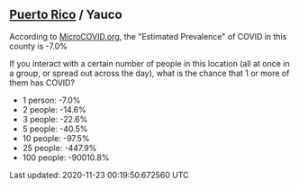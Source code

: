 
## [Puerto Rico](/united-states/puerto-rico) / Yauco

According to [MicroCOVID.org](http://microcovid.org),
the "Estimated Prevalence" of COVID in this county is -7.0%

If you interact with a certain number of people in this location
(all at once in a group, or spread out across the day), what is the chance that
1 or more of them has COVID?

- 1 person: -7.0%
- 2 people: -14.6%
- 3 people: -22.6%
- 5 people: -40.5%
- 10 people: -97.5%
- 25 people: -447.9%
- 100 people: -90010.8%

Last updated: 2020-11-23 00:19:50.672560 UTC
